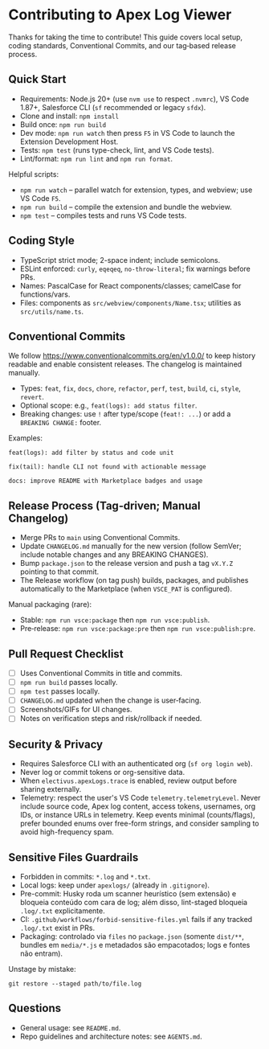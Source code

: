 # Contributing to Apex Log Viewer

Thanks for taking the time to contribute! This guide covers local setup, coding standards, Conventional Commits, and our tag‑based release process.

## Quick Start

- Requirements: Node.js 20+ (use `nvm use` to respect `.nvmrc`), VS Code 1.87+, Salesforce CLI (`sf` recommended or legacy `sfdx`).
- Clone and install: `npm install`
- Build once: `npm run build`
- Dev mode: `npm run watch` then press `F5` in VS Code to launch the Extension Development Host.
- Tests: `npm test` (runs type-check, lint, and VS Code tests).
- Lint/format: `npm run lint` and `npm run format`.

Helpful scripts:

- `npm run watch` – parallel watch for extension, types, and webview; use VS Code `F5`.
- `npm run build` – compile the extension and bundle the webview.
- `npm test` – compiles tests and runs VS Code tests.

## Coding Style

- TypeScript strict mode; 2-space indent; include semicolons.
- ESLint enforced: `curly`, `eqeqeq`, `no-throw-literal`; fix warnings before PRs.
- Names: PascalCase for React components/classes; camelCase for functions/vars.
- Files: components as `src/webview/components/Name.tsx`; utilities as `src/utils/name.ts`.

## Conventional Commits

We follow https://www.conventionalcommits.org/en/v1.0.0/ to keep history readable and enable consistent releases. The changelog is maintained manually.

- Types: `feat`, `fix`, `docs`, `chore`, `refactor`, `perf`, `test`, `build`, `ci`, `style`, `revert`.
- Optional scope: e.g., `feat(logs): add status filter`.
- Breaking changes: use `!` after type/scope (`feat!: ...`) or add a `BREAKING CHANGE:` footer.

Examples:

```
feat(logs): add filter by status and code unit

fix(tail): handle CLI not found with actionable message

docs: improve README with Marketplace badges and usage
```

## Release Process (Tag‑driven; Manual Changelog)

- Merge PRs to `main` using Conventional Commits.
- Update `CHANGELOG.md` manually for the new version (follow SemVer; include notable changes and any BREAKING CHANGES).
- Bump `package.json` to the release version and push a tag `vX.Y.Z` pointing to that commit.
- The Release workflow (on tag push) builds, packages, and publishes automatically to the Marketplace (when `VSCE_PAT` is configured).

Manual packaging (rare):

- Stable: `npm run vsce:package` then `npm run vsce:publish`.
- Pre‑release: `npm run vsce:package:pre` then `npm run vsce:publish:pre`.

## Pull Request Checklist

- [ ] Uses Conventional Commits in title and commits.
- [ ] `npm run build` passes locally.
- [ ] `npm test` passes locally.
- [ ] `CHANGELOG.md` updated when the change is user‑facing.
- [ ] Screenshots/GIFs for UI changes.
- [ ] Notes on verification steps and risk/rollback if needed.

## Security & Privacy

- Requires Salesforce CLI with an authenticated org (`sf org login web`).
- Never log or commit tokens or org-sensitive data.
- When `electivus.apexLogs.trace` is enabled, review output before sharing externally.
 - Telemetry: respect the user's VS Code `telemetry.telemetryLevel`. Never include source code, Apex log content, access tokens, usernames, org IDs, or instance URLs in telemetry. Keep events minimal (counts/flags), prefer bounded enums over free-form strings, and consider sampling to avoid high-frequency spam.

## Sensitive Files Guardrails

- Forbidden in commits: `*.log` and `*.txt`.
- Local logs: keep under `apexlogs/` (already in `.gitignore`).
- Pre-commit: Husky roda um scanner heurístico (sem extensão) e bloqueia conteúdo com cara de log; além disso, lint-staged bloqueia `.log/.txt` explicitamente.
- CI: `.github/workflows/forbid-sensitive-files.yml` fails if any tracked `.log/.txt` exist in PRs.
- Packaging: controlado via `files` no `package.json` (somente `dist/**`, bundles em `media/*.js` e metadados são empacotados; logs e fontes não entram).

Unstage by mistake:

```
git restore --staged path/to/file.log
```

## Questions

- General usage: see `README.md`.
- Repo guidelines and architecture notes: see `AGENTS.md`.
